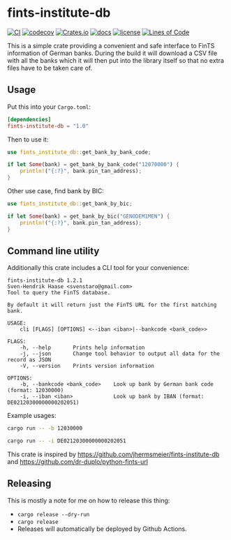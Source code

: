 # fints-institute-db

[![CI](https://github.com/svenstaro/fints-institute-db/workflows/CI/badge.svg)](https://github.com/svenstaro/fints-institute-db/actions)
[![codecov](https://codecov.io/gh/svenstaro/fints-institute-db/branch/master/graph/badge.svg)](https://codecov.io/gh/svenstaro/fints-institute-db)
[![Crates.io](https://img.shields.io/crates/v/fints-institute-db.svg)](https://crates.io/crates/fints-institute-db)
[![docs](https://docs.rs/fints-institute-db/badge.svg)](https://docs.rs/fints-institute-db)
[![license](http://img.shields.io/badge/license-MIT-blue.svg)](https://github.com/svenstaro/fints-institute-db/blob/master/LICENSE)
[![Lines of Code](https://tokei.rs/b1/github/svenstaro/fints-institute-db)](https://github.com/svenstaro/fints-institute-db)

This is a simple crate providing a convenient and safe interface to FinTS information of German banks.
During the build it will download a CSV file with all the banks which it will then put into the library itself so that no extra files have to be taken care of.

## Usage

Put this into your `Cargo.toml`:

```toml
[dependencies]
fints-institute-db = "1.0"
```

Then to use it:

```rust
use fints_institute_db::get_bank_by_bank_code;

if let Some(bank) = get_bank_by_bank_code("12070000") {
    println!("{:?}", bank.pin_tan_address);
}
```

Other use case, find bank by BIC:

```rust
use fints_institute_db::get_bank_by_bic;

if let Some(bank) = get_bank_by_bic("GENODEM1MEN") {
    println!("{:?}", bank.pin_tan_address);
}
```

## Command line utility

Additionally this crate includes a CLI tool for your convenience:

```plain
fints-institute-db 1.2.1
Sven-Hendrik Haase <svenstaro@gmail.com>
Tool to query the FinTS database.

By default it will return just the FinTS URL for the first matching bank.

USAGE:
    cli [FLAGS] [OPTIONS] <--iban <iban>|--bankcode <bank_code>>

FLAGS:
    -h, --help       Prints help information
    -j, --json       Change tool behavior to output all data for the record as JSON
    -V, --version    Prints version information

OPTIONS:
    -b, --bankcode <bank_code>    Look up bank by German bank code (format: 12030000)
    -i, --iban <iban>             Look up bank by IBAN (format: DE02120300000000202051)
```

Example usages:

```sh
cargo run -- -b 12030000

cargo run -- -i DE02120300000000202051
```

This crate is inspired by https://github.com/jhermsmeier/fints-institute-db and https://github.com/dr-duplo/python-fints-url

## Releasing

This is mostly a note for me on how to release this thing:

- `cargo release --dry-run`
- `cargo release`
- Releases will automatically be deployed by Github Actions.
